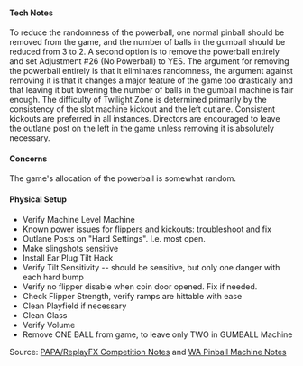 #### Tech Notes
            
To reduce the randomness of the powerball, one normal pinball should be removed from the game, and the number of balls in the gumball should be reduced from 3 to 2. A second option is to remove the powerball entirely and set Adjustment #26 (No Powerball) to YES. The argument for removing the powerball entirely is that it eliminates randomness, the argument against removing it is that it changes a major feature of the game too drastically and that leaving it but lowering the number of balls in the gumball machine is fair enough. The difficulty of Twilight Zone is determined primarily by the consistency of the slot machine kickout and the left outlane. Consistent kickouts are preferred in all instances. Directors are encouraged to leave the outlane post on the left in the game unless removing it is absolutely necessary.

#### Concerns
The game's allocation of the powerball is somewhat random.

#### Physical Setup
-   Verify Machine Level Machine
-   Known power issues for flippers and kickouts: troubleshoot and fix
-   Outlane Posts on "Hard Settings". I.e. most open.
-   Make slingshots sensitive
-   Install Ear Plug Tilt Hack
-   Verify Tilt Sensitivity -- should be sensitive, but only one danger with each hard bump
-   Verify no flipper disable when coin door opened. Fix if needed.
-   Check Flipper Strength, verify ramps are hittable with ease
-   Clean Playfield if necessary
-   Clean Glass
-   Verify Volume
-   Remove ONE BALL from game, to leave only TWO in GUMBALL Machine

Source: [PAPA/ReplayFX Competition Notes](https://replayfoundation.org/papa/learning-center/director-guide/game-notes/#GameNotes) and [WA Pinball Machine Notes](http://wapinball.net/setups/)
